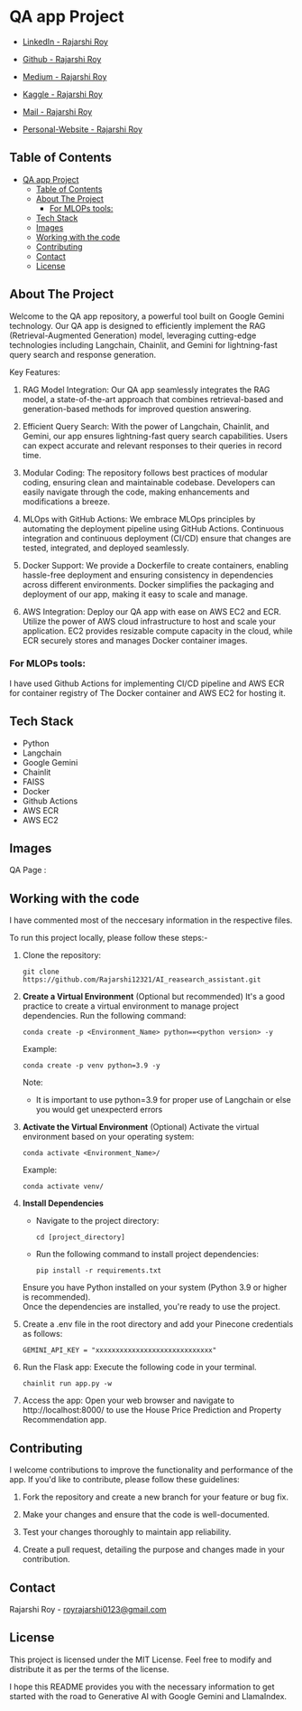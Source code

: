 # QA app Project

- [LinkedIn - Rajarshi Roy](https://www.linkedin.com/in/rajarshi-roy-learner/)
  
- [Github - Rajarshi Roy](https://github.com/Rajarshi12321/)

- [Medium - Rajarshi Roy](https://medium.com/@rajarshiroy.machinelearning)
  
- [Kaggle - Rajarshi Roy](https://www.kaggle.com/rajarshiroy0123/)
- [Mail - Rajarshi Roy](mailto:royrajarshi0123@gmail.com)
- [Personal-Website - Rajarshi Roy](https://rajarshi12321.github.io/rajarshi_portfolio/)


## Table of Contents

- [QA app Project](#qa-app-project)
  - [Table of Contents](#table-of-contents)
  - [About The Project](#about-the-project)
    - [For MLOPs tools:](#for-mlops-tools)
  - [Tech Stack](#tech-stack)
  - [Images](#images)
  - [Working with the code](#working-with-the-code)
  - [Contributing](#contributing)
  - [Contact](#contact)
  - [License](#license)


## About The Project

Welcome to the QA app repository, a powerful tool built on Google Gemini technology. Our QA app is designed to efficiently implement the RAG (Retrieval-Augmented Generation) model, leveraging cutting-edge technologies including Langchain, Chainlit, and Gemini for lightning-fast query search and response generation.

Key Features:

1. RAG Model Integration: Our QA app seamlessly integrates the RAG model, a state-of-the-art approach that combines retrieval-based and generation-based methods for improved question answering.

2. Efficient Query Search: With the power of Langchain, Chainlit, and Gemini, our app ensures lightning-fast query search capabilities. Users can expect accurate and relevant responses to their queries in record time.

3. Modular Coding: The repository follows best practices of modular coding, ensuring clean and maintainable codebase. Developers can easily navigate through the code, making enhancements and modifications a breeze.

4. MLOps with GitHub Actions: We embrace MLOps principles by automating the deployment pipeline using GitHub Actions. Continuous integration and continuous deployment (CI/CD) ensure that changes are tested, integrated, and deployed seamlessly.

5. Docker Support: We provide a Dockerfile to create containers, enabling hassle-free deployment and ensuring consistency in dependencies across different environments. Docker simplifies the packaging and deployment of our app, making it easy to scale and manage.

6. AWS Integration: Deploy our QA app with ease on AWS EC2 and ECR. Utilize the power of AWS cloud infrastructure to host and scale your application. EC2 provides resizable compute capacity in the cloud, while ECR securely stores and manages Docker container images.

### For MLOPs tools:
I have used Github Actions for implementing CI/CD pipeline and AWS ECR for container registry of The Docker container and AWS EC2 for hosting it.

## Tech Stack
- Python
- Langchain
- Google Gemini
- Chainlit
- FAISS
- Docker
- Github Actions
- AWS ECR
- AWS EC2


## Images 

QA Page :


## Working with the code


I have commented most of the neccesary information in the respective files.

To run this project locally, please follow these steps:-

1. Clone the repository:

   ```shell
   git clone https://github.com/Rajarshi12321/AI_reasearch_assistant.git
   ```


2. **Create a Virtual Environment** (Optional but recommended)
  It's a good practice to create a virtual environment to manage project dependencies. Run the following command:
     ```shell
     conda create -p <Environment_Name> python==<python version> -y
     ```
     Example:
     ```shell
     conda create -p venv python=3.9 -y 
     ```
    Note:
    - It is important to use python=3.9 for proper use of Langchain or else you would get unexpecterd errors


3. **Activate the Virtual Environment** (Optional)
   Activate the virtual environment based on your operating system:
      ```shell
      conda activate <Environment_Name>/
      ```
      Example:
     ```shell
     conda activate venv/
     ```

4. **Install Dependencies**
   - Navigate to the project directory:
     ```
     cd [project_directory]
     ```
   - Run the following command to install project dependencies:
     ```
     pip install -r requirements.txt
     ```

   Ensure you have Python installed on your system (Python 3.9 or higher is recommended).<br />
   Once the dependencies are installed, you're ready to use the project.

5. Create a .env file in the root directory and add your Pinecone credentials as follows:
    ```shell  
    GEMINI_API_KEY = "xxxxxxxxxxxxxxxxxxxxxxxxxxxxx"
    ```


6. Run the Flask app: Execute the following code in your terminal.
   ```shell  
   chainlit run app.py -w
   ```
   

6. Access the app: Open your web browser and navigate to http://localhost:8000/ to use the House Price Prediction and Property Recommendation app.

## Contributing
I welcome contributions to improve the functionality and performance of the app. If you'd like to contribute, please follow these guidelines:

1. Fork the repository and create a new branch for your feature or bug fix.

2. Make your changes and ensure that the code is well-documented.

3. Test your changes thoroughly to maintain app reliability.

4. Create a pull request, detailing the purpose and changes made in your contribution.

## Contact

Rajarshi Roy - [royrajarshi0123@gmail.com](mailto:royrajarshi0123@gmail.com)



## License
This project is licensed under the MIT License. Feel free to modify and distribute it as per the terms of the license.

I hope this README provides you with the necessary information to get started with the road to Generative AI with Google Gemini and LlamaIndex.
